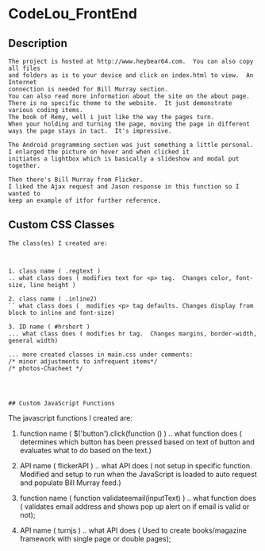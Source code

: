 # CodeLou_FrontEnd

## Description
```
The project is hosted at http://www.heybear64.com.  You can also copy all files
and folders as is to your device and click on index.html to view.  An Internet
connection is needed for Bill Murray section. 
You can also read more information about the site on the about page.
There is no specific theme to the website.  It just demonstrate various coding items.
The book of Remy, well i just like the way the pages turn.  
When your holding and turning the page, moving the page in different
ways the page stays in tact.  It's impressive.  

The Android programming section was just something a little personal.  
I enlarged the picture on hover and when clicked it
initiates a lightbox which is basically a slideshow and modal put together.

Then there's Bill Murray from Flicker.  
I liked the Ajax request and Jason response in this function so I wanted to
keep an example of itfor further reference.  
```



## Custom CSS Classes
```
The class(es) I created are:



1. class name ( .regtext )
.. what class does ( modifies text for <p> tag.  Changes color, font-size, line height )

2. class name ( .inline2)
`` what class does (  modifies <p> tag defaults. Changes display from block to inline and font-size)

3. ID name ( #hrshort )
... what class does ( modifies hr tag.  Changes margins, border-width, general width)

... more created classes in main.css under comments:
/* minor adjustments to infrequent items*/
/* photos-Chacheet */




## Custom JavaScript Functions
```
The javascript functions I created are:

1. function name ( $('button').click(function () )
.. what function does ( determines which button has been pressed based on text of button
  and evaluates what to do based on the text.)

2. API name ( flickerAPI )
.. what API does ( not setup in specific function.  Modified and setup to run when the JavaScript
  is loaded to auto request and populate Bill Murray feed.)

3.   function name ( function validateemail(inputText) )
.. what function does ( validates email address and shows pop up alert on if email is valid or not);

4. API name ( turnjs )
.. what API does ( Used to create books/magazine framework with single page or double pages);
```
